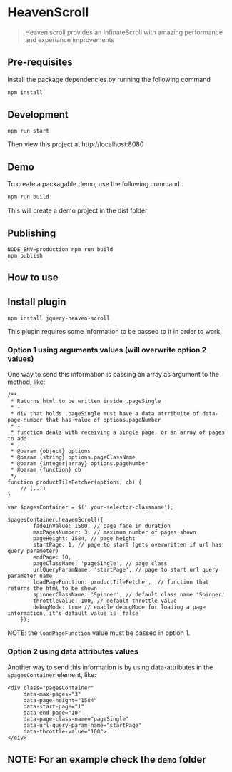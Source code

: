 # HeavenScroll
> Heaven scroll provides an InfinateScroll with amazing performance and experiance improvements

## Pre-requisites
Install the package dependencies by running the following command
```bash
npm install
```

## Development
```
npm run start
```

Then view this project at http://localhost:8080

## Demo
To create a packagable demo, use the following command.
```bash
npm run build
```

This will create a demo project in the dist folder

## Publishing
```
NODE_ENV=production npm run build
npm publish
```

## How to use

## Install plugin

```
npm install jquery-heaven-scroll
```

This plugin requires some information to be passed to it in order to work.

### Option 1 using arguments values (will overwrite option 2 values)

One way to send this information is passing an array as argument to the method, like:

```
/**
 * Returns html to be written inside .pageSingle
 * -
 * div that holds .pageSingle must have a data atrribuite of data-page-number that has value of options.pageNumber
 * - 
 * function deals with receiving a single page, or an array of pages to add 
 * -
 * @param {object} options
 * @param {string} options.pageClassName
 * @param {integer|array} options.pageNumber
 * @param {function} cb
 */
function productTileFetcher(options, cb) {
	// (...)
}

var $pagesContainer = $('.your-selector-classname');

$pagesContainer.heavenScroll({
		fadeInValue: 1500, // page fade in duration
		maxPagesNumber: 3, // maximum number of pages shown
		pageHeight: 1584, // page height
		startPage: 1, // page to start (gets overwritten if url has query parameter)
		endPage: 10,
		pageClassName: 'pageSingle', // page class
		urlQueryParamName: 'startPage', // page to start url query parameter name
		loadPageFunction: productTileFetcher,  // function that returns the html to be shown
		spinnerClassName: 'Spinner', // default class name 'Spinner'
		throttleValue: 100, // default throttle value
		debugMode: true // enable debugMode for loading a page information, it's default value is `false`
    });
```

NOTE: the `loadPageFunction` value must be passed in option 1.

### Option 2 using data attributes values

Another way to send this information is by using data-attributes in the `$pagesContainer` element, like:

```
<div class="pagesContainer"
	 data-max-pages="3"
	 data-page-height="1584"
	 data-start-page="1"
	 data-end-page="10"
	 data-page-class-name="pageSingle"
	 data-url-query-param-name="startPage"
	 data-throttle-value="100">
</div>
```

## NOTE: For an example check the `demo` folder
